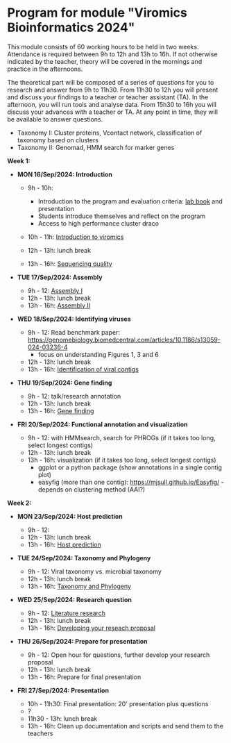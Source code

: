 # Program for module "Viromics Bioinformatics 2024"

This module consists of 60 working hours to be held in two weeks. Attendance is required between 9h to 12h and 13h to 16h. If not otherwise indicated by the teacher, theory will be covered in the mornings and practice in the afternoons.   

The theoretical part will be composed of a series of questions for you to research and answer from 9h to 11h30. From 11h30 to 12h you will present and discuss your findings to a teacher or teacher assistant (TA). In the afternoon, you will run tools and analyse data. From 15h30 to 16h you will discuss your advances with a teacher or TA. At any point in time, they will be available to answer questions.       

- Taxonomy I: Cluster proteins, Vcontact network, classification of taxonomy based on clusters
- Taxonomy II: Genomad, HMM search for marker genes

**Week 1:**

- **MON 16/Sep/2024: Introduction**
  - 9h - 10h:
    - Introduction to the program and evaluation criteria: [lab book](https://github.com/waltercostamb/course_viromics-bioinformatics_2024/blob/main/tutorials/1.1.0_lab_book.md) and presentation 
    - Students introduce themselves and reflect on the program
    - Access to high performance cluster draco

  - 10h - 11h: [Introduction to viromics](https://github.com/waltercostamb/course_viromics-bioinformatics_2024/blob/main/tutorials/1.1.1_introduction_viromics.md)
  - 12h - 13h: lunch break
  - 13h - 16h: [Sequencing quality](https://github.com/waltercostamb/course_viromics-bioinformatics_2024/blob/main/tutorials/1.1.2_sequencing_quality.md)

- **TUE 17/Sep/2024: Assembly**
  - 9h - 12: [Assembly I](https://github.com/waltercostamb/course_viromics-bioinformatics_2024/blob/main/tutorials/1.2.1_assembly_I.md)
  - 12h - 13h: lunch break
  - 13h - 16h: [Assembly II](https://github.com/waltercostamb/course_viromics-bioinformatics_2024/blob/main/tutorials/1.2.2_assembly_II.md)
 
- **WED 18/Sep/2024: Identifying viruses**
  - 9h - 12: Read benchmark paper: https://genomebiology.biomedcentral.com/articles/10.1186/s13059-024-03236-4
    - focus on understanding Figures 1, 3 and 6
  - 12h - 13h: lunch break
  - 13h - 16h: [Identification of viral contigs](https://github.com/waltercostamb/course_viromics-bioinformatics_2024/blob/main/tutorials/1.3.2_identify_viral_contigs.md)

- **THU 19/Sep/2024: Gene finding**
  - 9h - 12: talk/research annotation
  - 12h - 13h: lunch break
  - 13h - 16h: [Gene finding](https://github.com/waltercostamb/course_viromics-bioinformatics_2024/blob/main/tutorials/1.4.2_gene_finding.md)
 
- **FRI 20/Sep/2024: Functional annotation and visualization**
  - 9h - 12: with HMMsearch, search for PHROGs (if it takes too long, select longest contigs)
  - 12h - 13h: lunch break
  - 13h - 16h: visualization (if it takes too long, select longest contigs)
    - ggplot or a python package (show annotations in a single contig plot)
    - easyfig (more than one contig): https://mjsull.github.io/Easyfig/ - depends on clustering method (AAI?)
 
**Week 2:**
 
- **MON 23/Sep/2024: Host prediction**
  - 9h - 12:
  - 12h - 13h: lunch break
  - 13h - 16h: [Host prediction](https://github.com/waltercostamb/course_viromics-bioinformatics_2024/blob/main/tutorials/2.1.2_host_prediction.md)

- **TUE 24/Sep/2024: Taxonomy and Phylogeny**
  - 9h - 12: Viral taxonomy vs. microbial taxonomy
  - 12h - 13h: lunch break
  - 13h - 16h: [Taxonomy and Phylogeny](https://github.com/waltercostamb/course_viromics-bioinformatics_2024/blob/main/tutorials/2.2.2_taxonomy%20and%20Phylogeny.md)

- **WED 25/Sep/2024: Research question**
  - 9h - 12: [Literature research](https://github.com/waltercostamb/course_viromics-bioinformatics_2024/blob/main/tutorials/2.3.1_research_question.md)
  - 12h - 13h: lunch break
  - 13h - 16h: [Developing your reseach proposal](https://github.com/waltercostamb/course_viromics-bioinformatics_2024/blob/main/tutorials/2.3.1_research_question.md)
 
- **THU 26/Sep/2024: Prepare for presentation**
  - 9h - 12: Open hour for questions, further develop your research proposal
  - 12h - 13h: lunch break
  - 13h - 16h: Prepare for final presentation

- **FRI 27/Sep/2024: Presentation**
  - 10h - 11h30: Final presentation: 20' presentation plus questions
  - ?
  - 11h30 - 13h: lunch break
  - 13h - 16h: Clean up documentation and scripts and send them to the teachers
